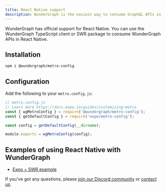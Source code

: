 ```yaml
---
title: React Native support
description: WunderGraph is the easiest way to consume GraphQL APIs in React Native.
---
```


WunderGraph has official support for React Native. You can use the WunderGraph TypeScript client or SWR package to consume WunderGraph APIs in React Native.

## Installation

```bash
npm i @wundergraph/metro-config
```

## Configuration

Add the following to your `metro.config.js`:

```js
// metro.config.js
// Learn more https://docs.expo.io/guides/customizing-metro
const { wgMetroConfig } = require('@wundergraph/metro-config');
const { getDefaultConfig } = require('expo/metro-config');

const config = getDefaultConfig(__dirname);

module.exports = wgMetroConfig(config);
```

## Examples of using React Native with WunderGraph

- [Expo + SWR example](/docs/examples/expo-swr)

If you've got any questions,
please [join our Discord community](https://wundergraph.com/discord) or [contact us](https://wundergraph.com/contact/sales).
